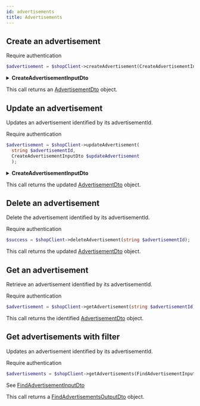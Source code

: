 ```yaml
---
id: advertisements
title: Advertisements
---
```


## Create an advertisement

<span class="badge badge--warning">Require authentication</span>

```php
$advertisement = $shopClient->createAdvertisement(CreateAdvertisementInputDto $createAdvertisement);
```

<details>
<summary><b>CreateAdvertisementInputDto</b></summary>

| Fields              |                                    Type                                    |      Required      | Description                                        |
| ------------------- | :------------------------------------------------------------------------: | :----------------: | -------------------------------------------------- |
| name                |                                   string                                   | :white_check_mark: | The name of the **advertisement**                  |
| **description**     |                                   string                                   | :white_check_mark: | Description of the **advertisement**               |
| **redirectUrl**     |                                   string                                   | :white_check_mark: | The redirect **url**                               |
| **displayZones**    |             [DisplayZoneEnum[]](../shop-types#displayzoneenum)             |        :x:         | Zones to display the **advertisement**             |
| **backgroundImage** |                  **MediaObjectOutputDto** TODO: Add Link                   |        :x:         | The background image to **display**                |
| **translations**    | [AdvertisementTranslationDto[]](../shop-types#AdvertisementTranslationDto) |        :x:         | The translations available for this advertisement. |
| **metadatas**       |                                   mixed                                    |        :x:         | TODO                                               |

</details>

This call returns an [AdvertisementDto](../shop-types#AdvertisementDto) object.

## Update an advertisement

Updates an advertisement identified by its advertisementId.

<span class="badge badge--warning">Require authentication</span>

```php
$advertisement = $shopClient->updateAdvertisement(
  string $advertisementId,
  CreateAdvertisementInputDto $updateAdvertisement
  );
```

<details>
<summary><b>CreateAdvertisementInputDto</b></summary>

| Fields              |                                    Type                                    |      Required      | Description                                            |
| ------------------- | :------------------------------------------------------------------------: | :----------------: | ------------------------------------------------------ |
| **name**            |                                   string                                   | :white_check_mark: | The name of the **advertisement**                      |
| **description**     |                                   string                                   | :white_check_mark: | Description of the **advertisement**                   |
| **redirectUrl**     |                                   string                                   | :white_check_mark: | The redirect **url**                                   |
| **displayZones**    |             [DisplayZoneEnum[]](../shop-types#displayzoneenum)             |        :x:         | Zones to display the **advertisement**                 |
| **backgroundImage** |                 **MediaObjectOutputDto** (TODO: Add Link)                  |        :x:         | The background image to **display**                    |
| **translations**    | [AdvertisementTranslationDto[]](../shop-types#AdvertisementTranslationDto) |        :x:         | The translations available for this **advertisement**. |
| **metadatas**       |                                   mixed                                    |        :x:         | TODO                                                   |

</details>

This call returns the updated [AdvertisementDto](../shop-types#AdvertisementDto) object.

## Delete an advertisement

Delete the advertisement identified by its advertisementId.

<span class="badge badge--warning">Require authentication</span>

```php
$success = $shopClient->deleteAdvertisement(string $advertisementId);
```

This call returns the updated [AdvertisementDto](../shop-types#AdvertisementDto) object.

## Get an advertisement

Retrieve an advertisement identified by its advertisementId.

<span class="badge badge--warning">Require authentication</span>

```php
$advertisement = $shopClient->getAdvertisement(string $advertisementId);
```

This call returns the identified [AdvertisementDto](../shop-types#AdvertisementsOutpuDto) object.

## Get advertisements with filter

Updates an advertisement identified by its advertisementId.

<span class="badge badge--warning">Require authentication</span>

```php
$advertisements = $shopClient->getAdvertisements(FindAdvertisementInputDto $filter):;
```

See [FindAdvertisementInputDto](../shop-types#FindAdvertisementInputDto)

This call returns a [FindAdvertisementsOutputDto](../shop-types#FindAdvertisementsOutputDto) object.
